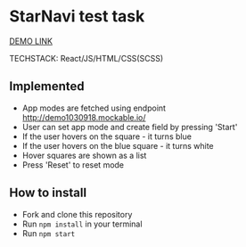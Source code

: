 # StarNavi test task

[DEMO LINK](https://dariia-romanova.github.io/tt-starnavi)

TECHSTACK: React/JS/HTML/CSS(SCSS)

## Implemented
- App modes are fetched using endpoint http://demo1030918.mockable.io/
- User can set app mode and create field by pressing 'Start'
- If the user hovers on the square - it turns blue
- If the user hovers on the blue square - it turns white
- Hover squares are shown as a list
- Press 'Reset' to reset mode

## How to install

- Fork and clone this repository
- Run `npm install` in your terminal
- Run `npm start` 
